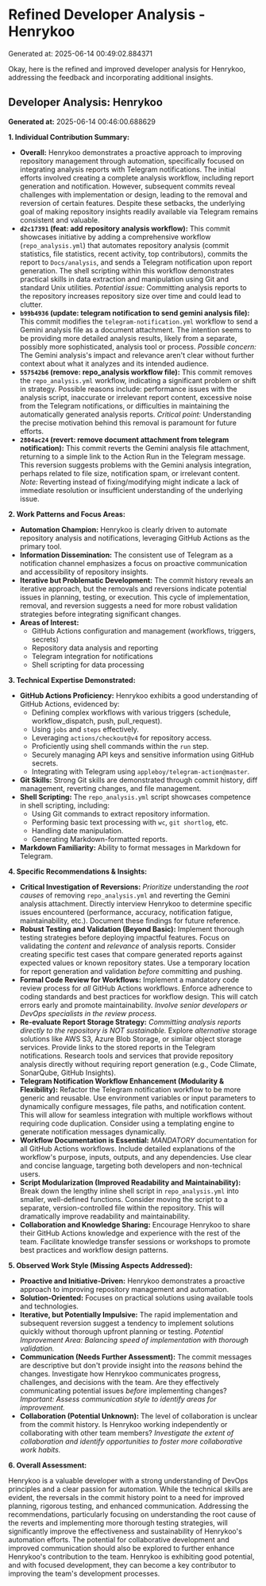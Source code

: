 # Refined Developer Analysis - Henrykoo
Generated at: 2025-06-14 00:49:02.884371

Okay, here is the refined and improved developer analysis for Henrykoo, addressing the feedback and incorporating additional insights.

## Developer Analysis: Henrykoo

**Generated at:** 2025-06-14 00:46:00.688629

**1. Individual Contribution Summary:**

*   **Overall:** Henrykoo demonstrates a proactive approach to improving repository management through automation, specifically focused on integrating analysis reports with Telegram notifications. The initial efforts involved creating a complete analysis workflow, including report generation and notification. However, subsequent commits reveal challenges with implementation or design, leading to the removal and reversion of certain features. Despite these setbacks, the underlying goal of making repository insights readily available via Telegram remains consistent and valuable.
*   **`d2c17391` (feat: add repository analysis workflow):** This commit showcases initiative by adding a comprehensive workflow (`repo_analysis.yml`) that automates repository analysis (commit statistics, file statistics, recent activity, top contributors), commits the report to `Docs/analysis`, and sends a Telegram notification upon report generation. The shell scripting within this workflow demonstrates practical skills in data extraction and manipulation using Git and standard Unix utilities. *Potential issue:* Committing analysis reports to the repository increases repository size over time and could lead to clutter.
*   **`b99b4936` (update: telegram notification to send gemini analysis file):** This commit modifies the `telegram-notification.yml` workflow to send a Gemini analysis file as a document attachment. The intention seems to be providing more detailed analysis results, likely from a separate, possibly more sophisticated, analysis tool or process. *Possible concern:* The Gemini analysis's impact and relevance aren't clear without further context about what it analyzes and its intended audience.
*   **`557542b6` (remove: repo_analysis workflow file):** This commit removes the `repo_analysis.yml` workflow, indicating a significant problem or shift in strategy. Possible reasons include: performance issues with the analysis script, inaccurate or irrelevant report content, excessive noise from the Telegram notifications, or difficulties in maintaining the automatically generated analysis reports. *Critical point:* Understanding the precise motivation behind this removal is paramount for future efforts.
*   **`2804ac24` (revert: remove document attachment from telegram notification):** This commit reverts the Gemini analysis file attachment, returning to a simple link to the Action Run in the Telegram message. This reversion suggests problems with the Gemini analysis integration, perhaps related to file size, notification spam, or irrelevant content. *Note:* Reverting instead of fixing/modifying might indicate a lack of immediate resolution or insufficient understanding of the underlying issue.

**2. Work Patterns and Focus Areas:**

*   **Automation Champion:** Henrykoo is clearly driven to automate repository analysis and notifications, leveraging GitHub Actions as the primary tool.
*   **Information Dissemination:** The consistent use of Telegram as a notification channel emphasizes a focus on proactive communication and accessibility of repository insights.
*   **Iterative but Problematic Development:** The commit history reveals an iterative approach, but the removals and reversions indicate potential issues in planning, testing, or execution. This cycle of implementation, removal, and reversion suggests a need for more robust validation strategies before integrating significant changes.
*   **Areas of Interest:**
    *   GitHub Actions configuration and management (workflows, triggers, secrets)
    *   Repository data analysis and reporting
    *   Telegram integration for notifications
    *   Shell scripting for data processing

**3. Technical Expertise Demonstrated:**

*   **GitHub Actions Proficiency:** Henrykoo exhibits a good understanding of GitHub Actions, evidenced by:
    *   Defining complex workflows with various triggers (schedule, workflow_dispatch, push, pull_request).
    *   Using `jobs` and `steps` effectively.
    *   Leveraging `actions/checkout@v4` for repository access.
    *   Proficiently using shell commands within the `run` step.
    *   Securely managing API keys and sensitive information using GitHub secrets.
    *   Integrating with Telegram using `appleboy/telegram-action@master`.
*   **Git Skills:** Strong Git skills are demonstrated through commit history, diff management, reverting changes, and file management.
*   **Shell Scripting:** The `repo_analysis.yml` script showcases competence in shell scripting, including:
    *   Using Git commands to extract repository information.
    *   Performing basic text processing with `wc`, `git shortlog`, etc.
    *   Handling date manipulation.
    *   Generating Markdown-formatted reports.
*   **Markdown Familiarity:** Ability to format messages in Markdown for Telegram.

**4. Specific Recommendations & Insights:**

*   **Critical Investigation of Reversions:** *Prioritize* understanding the *root causes* of removing `repo_analysis.yml` and reverting the Gemini analysis attachment. Directly interview Henrykoo to determine specific issues encountered (performance, accuracy, notification fatigue, maintainability, etc.). Document these findings for future reference.
*   **Robust Testing and Validation (Beyond Basic):** Implement thorough testing strategies before deploying impactful features. Focus on validating the *content* and *relevance* of analysis reports. Consider creating specific test cases that compare generated reports against expected values or known repository states. Use a temporary location for report generation and validation *before* committing and pushing.
*   **Formal Code Review for Workflows:** Implement a mandatory code review process for *all* GitHub Actions workflows. Enforce adherence to coding standards and best practices for workflow design. This will catch errors early and promote maintainability. *Involve senior developers or DevOps specialists in the review process.*
*   **Re-evaluate Report Storage Strategy:** *Committing analysis reports directly to the repository is NOT sustainable.* Explore *alternative* storage solutions like AWS S3, Azure Blob Storage, or similar object storage services.  Provide links to the stored reports in the Telegram notifications. Research tools and services that provide repository analysis directly without requiring report generation (e.g., Code Climate, SonarQube, GitHub Insights).
*   **Telegram Notification Workflow Enhancement (Modularity & Flexibility):** Refactor the Telegram notification workflow to be more generic and reusable. Use environment variables or input parameters to dynamically configure messages, file paths, and notification content. This will allow for seamless integration with multiple workflows without requiring code duplication. Consider using a templating engine to generate notification messages dynamically.
*   **Workflow Documentation is Essential:** *MANDATORY* documentation for all GitHub Actions workflows. Include detailed explanations of the workflow's purpose, inputs, outputs, and any dependencies. Use clear and concise language, targeting both developers and non-technical users.
*   **Script Modularization (Improved Readability and Maintainability):** Break down the lengthy inline shell script in `repo_analysis.yml` into smaller, well-defined functions. Consider moving the script to a separate, version-controlled file within the repository. This will dramatically improve readability and maintainability.
*   **Collaboration and Knowledge Sharing:** Encourage Henrykoo to share their GitHub Actions knowledge and experience with the rest of the team. Facilitate knowledge transfer sessions or workshops to promote best practices and workflow design patterns.

**5. Observed Work Style (Missing Aspects Addressed):**

*   **Proactive and Initiative-Driven:** Henrykoo demonstrates a proactive approach to improving repository management and automation.
*   **Solution-Oriented:** Focuses on practical solutions using available tools and technologies.
*   **Iterative, but Potentially Impulsive:** The rapid implementation and subsequent reversion suggest a tendency to implement solutions quickly without thorough upfront planning or testing. *Potential Improvement Area: Balancing speed of implementation with thorough validation.*
*   **Communication (Needs Further Assessment):** The commit messages are descriptive but don't provide insight into the *reasons* behind the changes. Investigate how Henrykoo communicates progress, challenges, and decisions with the team. Are they effectively communicating potential issues *before* implementing changes? *Important: Assess communication style to identify areas for improvement.*
*   **Collaboration (Potential Unknown):** The level of collaboration is unclear from the commit history. Is Henrykoo working independently or collaborating with other team members? *Investigate the extent of collaboration and identify opportunities to foster more collaborative work habits.*

**6. Overall Assessment:**

Henrykoo is a valuable developer with a strong understanding of DevOps principles and a clear passion for automation. While the technical skills are evident, the reversals in the commit history point to a need for improved planning, rigorous testing, and enhanced communication. Addressing the recommendations, particularly focusing on understanding the root cause of the reverts and implementing more thorough testing strategies, will significantly improve the effectiveness and sustainability of Henrykoo's automation efforts. The potential for collaborative development and improved communication should also be explored to further enhance Henrykoo's contribution to the team. Henrykoo is exhibiting good potential, and with focused development, they can become a key contributor to improving the team's development processes.
